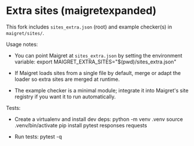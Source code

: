 # Extra sites (maigretexpanded)

This fork includes `sites_extra.json` (root) and example checker(s) in `maigret/sites/`.

Usage notes:
- You can point Maigret at `sites_extra.json` by setting the environment variable:
  export MAIGRET_EXTRA_SITES="$(pwd)/sites_extra.json"

- If Maigret loads sites from a single file by default, merge or adapt the loader so extra sites are merged at runtime.
- The example checker is a minimal module; integrate it into Maigret's site registry if you want it to run automatically.

Tests:
- Create a virtualenv and install dev deps:
  python -m venv .venv
  source .venv/bin/activate
  pip install pytest responses requests

- Run tests:
  pytest -q

